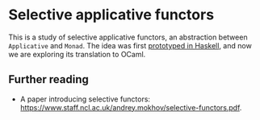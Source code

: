 # Selective applicative functors

This is a study of selective applicative functors, an abstraction between `Applicative` and `Monad`.
The idea was first [prototyped in Haskell](https://github.com/snowleopard/selective), and now we are
exploring its translation to OCaml.

## Further reading

* A paper introducing selective functors: https://www.staff.ncl.ac.uk/andrey.mokhov/selective-functors.pdf.
